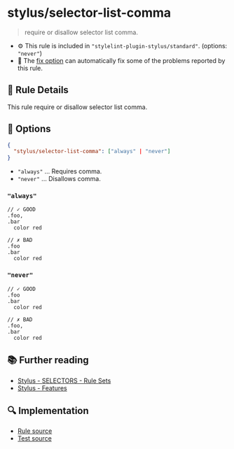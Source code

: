 # stylus/selector-list-comma

> require or disallow selector list comma.

- :gear: This rule is included in `"stylelint-plugin-stylus/standard"`. (options: `"never"`)
- :wrench: The [fix option](https://stylelint.io/user-guide/usage/options#fix) can automatically fix some of the problems reported by this rule.

## :book: Rule Details

This rule require or disallow selector list comma.

## :wrench: Options

```json
{
  "stylus/selector-list-comma": ["always" | "never"]
}
```

- `"always"` ... Requires comma.
- `"never"` ... Disallows comma.

### `"always"`

```styl
// ✓ GOOD
.foo,
.bar
  color red

// ✗ BAD
.foo
.bar
  color red
```

### `"never"`

```styl
// ✓ GOOD
.foo
.bar
  color red

// ✗ BAD
.foo,
.bar
  color red
```

## :books: Further reading

- [Stylus - SELECTORS - Rule Sets]
- [Stylus - Features]

[Stylus - Features]: https://stylus-lang.com/#features
[Stylus - SELECTORS - Rule Sets]: https://stylus-lang.com/docs/selectors.html#rule-sets

## :mag: Implementation

- [Rule source](https://github.com/ota-meshi/stylelint-plugin-stylus/blob/master/lib/rules/selector-list-comma.js)
- [Test source](https://github.com/ota-meshi/stylelint-plugin-stylus/blob/master/tests/lib/rules/selector-list-comma.js)
